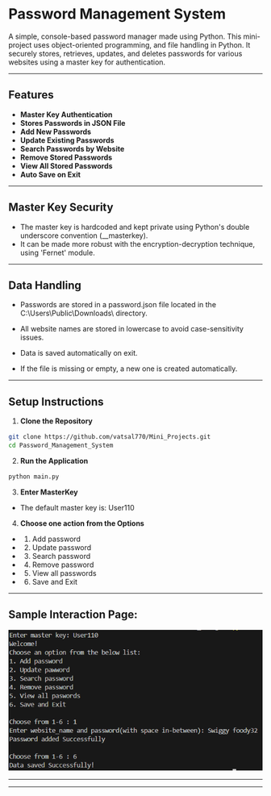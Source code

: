 # Password Management System

A simple, console-based password manager made using Python. This mini-project uses object-oriented programming, and file handling in Python. It securely stores, retrieves, updates, and deletes passwords for various websites using a master key for authentication.

---

## Features

- **Master Key Authentication**
- **Stores Passwords in JSON File**
- **Add New Passwords**
- **Update Existing Passwords**
- **Search Passwords by Website**
- **Remove Stored Passwords**
- **View All Stored Passwords**
- **Auto Save on Exit**

---

## Master Key Security

- The master key is hardcoded and kept private using Python's double underscore convention (__masterkey).
- It can be made more robust with the encryption-decryption technique, using 'Fernet' module.

---

## Data Handling

- Passwords are stored in a password.json file located in the C:\Users\Public\Downloads\ directory.

- All website names are stored in lowercase to avoid case-sensitivity issues.

- Data is saved automatically on exit.

- If the file is missing or empty, a new one is created automatically.

---

## Setup Instructions

1. **Clone the Repository**

```bash
git clone https://github.com/vatsal770/Mini_Projects.git
cd Password_Management_System
```
2. **Run the Application**
```bash
python main.py
```
3. **Enter MasterKey**

- The default master key is: User110

4. **Choose one action from the Options**

- 1. Add password  
- 2. Update password  
- 3. Search password  
- 4. Remove password  
- 5. View all passwords  
- 6. Save and Exit  

---

## Sample Interaction Page:

![Sample Run Screenshot](Password_Management_System/Sample_run.png)

---



---

